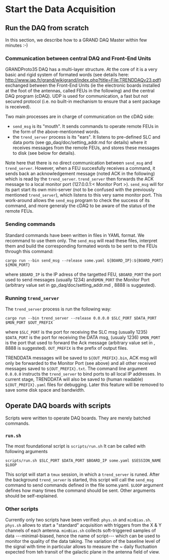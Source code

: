 # Start the Data Acquisition

## Run the DAQ from scratch 
In this section, we describe how to a GRAND DAQ Master within few minutes :-)


### Communication between central DAQ and Front-End Units
GRANDProto35 DAQ has a multi-layer structure. At the core of it is a very basic and rigid system of formated words (see details here: http://www.iap.fr/grand/wikigrand/index.php?title=File:TRENDDAQv23.pdf) exchanged between the Front-End Units (ie the electronic boards installed at the foot of the antennas, called FEUs in the following) and the central DAQ program (cDAQ). UDP is used for communication, a fast but not secured protocol (i.e. no built-in mechanism to ensure that a sent package is received).

Two main processes are in charge of communication on the cDAQ side:
- ```send_msg``` is its "mouth". It sends commands to operate remote FEUs in the form of the above-mentionned words. 
- the ```trend_server``` process is its "ears". It listens to pre-defined SLC and data ports (see 
        gp_daq/doc/setting_addr.md
       for details) where it receives messages from the remote FEUs, and stores these messages to disk (see below for details).

Note here that there is no direct communication between ```send_msg``` and ```trend_server```. However, when a FEU succesfully receives a command, it sends back an acknowledgement message (noted ACK in the following) which is read by the ```trend_server```. ```trend_server``` then forwards the ACK message to a local monitor port (127.0.0.1:< Monitor Port >). ```send_msg``` will for its part start its own mini-server (not to be confused with the previously mentioned ```trend_server```), which listens to this very same monitor port. This work-around allows the ```send_msg``` program to check the success of its command, and more generaly the cDAQ to be aware of the status of the remote FEUs.

### Sending commands

Standard commands have been written in files in YAML format. We recommand to use them only. The ```send_msg``` will read these files, interpret them and build the corresponding formated words to be sent to the FEUs through this command:
```
cargo run --bin send_msg --release some.yaml ${BOARD_IP}:${BOARD_PORT} ${MON_PORT}
```
where ```$BOARD_IP``` is the IP adress of the targetted FEU, ```$BOARD_PORT``` the port used to send messages (usually 1234) and```$MON_PORT``` the Monitor Port (arbitrary value set in 
        gp_daq/doc/setting_addr.md
      , 8888 is suggested).


### Running ```trend_server```

The ```trend_server``` process is run the following way:

```
cargo run --bin trend_server --release 0.0.0.0 $SLC_PORT $DATA_PORT $MON_PORT $OUT_PREFIX
```
where ```$SLC_PORT``` is the port for receiving the SLC msg (usually 1235)
```$DATA_PORT``` is the port for receiving the DATA msg, (usualy 1236)
```$MON_PORT``` is the port that used to forward the Ack message (arbitrary value set in , 8888 is suggested).
```OUT_PREFIX``` is the prefix of output files. 

TRENDDATA messages will be saved to ```${OUT_PREFIX}.bin```, ACK msg will only be forwarded to the Monitor Port (see above) and all other received messages saved to ```${OUT_PREFIX}.txt```.
The command line argument ```0.0.0.0``` instructs the ```trend_server``` to bind ports to all local IP addresses.
In current stage, TRENDDATA will also be saved to (human readable) ```${OUT_PREFIX}.yaml``` files for debugging.
Later this feature will be removed to save some disk space and bandwidth.



## Operate DAQ boards with scripts
Scripts were written to operate DAQ boards. They are merely batched commands.

### ```run.sh```
The most foundational script is ```scripts/run.sh```
It can be called with following arguments
```
scripts/run.sh $SLC_PORT $DATA_PORT $BOARD_IP some.yaml $SESSION_NAME $LOOP
``` 
This script will start a ```tmux``` session, in which a ```trend_server``` is runed.
After the background ```trend_server``` is started, this script will call the ```send_msg``` command to send commands defined in the file some.yaml.
```$LOOP``` argument defines how many times the command should be sent. Other arguments should be self-explained.

### Other scripts
Currently only two scripts have been verified: ```phys.sh``` and ```minBias.sh```. ```phys.sh``` allows to start a "standard" acquisition with triggers from the X & Y channels of each antenna. ```minBias.sh``` collects soft-triggered samples of data ---minimal-biased, hence the name of script--- which can be used to monitor the quality of the data taking. The variation of the baseline level of the signal with time in particular allows to measure the ~ daily fluctuation expected from teh transit of the galactic plane in the antenna field of view.

